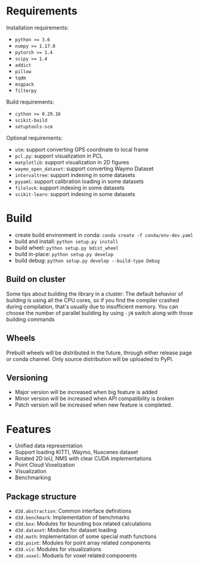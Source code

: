 # Requirements

Installation requirements:
- `python >= 3.6`
- `numpy >= 1.17.0`
- `pytorch >= 1.4`
- `scipy >= 1.4`
- `addict`
- `pillow`
- `tqdm`
- `msgpack`
- `filterpy`

Build requirements:
- `cython >= 0.29.16`
- `scikit-build`
- `setuptools-scm`

Optional requirements:
- `utm`: support converting GPS coordinate to local frame
- `pcl.py`: support visualization in PCL
- `matplotlib`: support visualization in 2D figures
- `waymo_open_dataset`: support converting Waymo Dataset
- `intervaltree`: support indexing in some datasets
- `pyyaml`: support calibration loading in some datasets
- `filelock`: support indexing in some datasets
- `scikit-learn`: support indexing in some datasets

# Build

- create build environment in conda: `conda create -f conda/env-dev.yaml`
- build and install: `python setup.py install`
- build wheel: `python setup.py bdist_wheel`
- build in-place: `python setup.py develop`
- build debug: `python setup.py develop --build-type Debug`

## Build on cluster

Some tips about building the library in a cluster: The default behavior of building is using all the CPU cores, so if you find the compiler crashed during compilation, that's usually due to insufficient memory. You can choose the number of parallel building by using `-jN` switch along with those building commands

## Wheels

Prebuilt wheels will be distributed in the future, through either release page or conda channel. Only source distribution will be uploaded to PyPI.

## Versioning
- Major version will be increased when big feature is added
- Minor version will be increased when API compatibility is broken
- Patch version will be increased when new feature is completed.

# Features
- Unified data representation
- Support loading KITTI, Waymo, Nuscenes dataset
- Rotated 2D IoU, NMS with clear CUDA implementations
- Point Cloud Voxelization
- Visualization
- Benchmarking

## Package structure

- `d3d.abstraction`: Common interface definitions
- `d3d.benchmark`: Implementation of benchmarks
- `d3d.box`: Modules for bounding box related calculations
- `d3d.dataset`: Modules for dataset loading
- `d3d.math`: Implementation of some special math functions
- `d3d.point`: Modules for point array related components
- `d3d.vis`: Modules for visualizations
- `d3d.voxel`: Moduels for voxel related components
